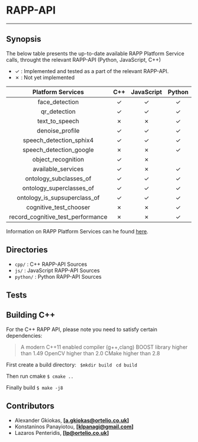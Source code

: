 # RAPP-API
--------------------

## Synopsis

The below table presents the up-to-date available RAPP Platform Service calls, throught the relevant RAPP-API (Python, JavaScript, C++)


- ✓   : Implemented and tested as a part of the relevant RAPP-API.
- ✗   : Not yet implemented


| Platform Services                 | C++      | JavaScript   | Python   |
| :-------------------------------: | :---:    | :----------: | :---:    |
| face_detection                    | ✓        |  ✓           | ✓        |
| qr_detection                      | ✓        |  ✓           | ✓        |
| text_to_speech                    | ✗        |  ✗           | ✓        |
| denoise_profile                   | ✓        |  ✓           | ✓        |
| speech_detection_sphix4           | ✓        |  ✓           | ✓        |
| speech_detection_google           | ✗        |  ✗           | ✓        |
| object_recognition                | ✓        |  ✗           |          |
| available_services                | ✓        |  ✗           | ✓        |
| ontology_subclasses_of            | ✓        |  ✓           | ✓        |
| ontology_superclasses_of          | ✓        |  ✓           | ✓        |
| ontology_is_supsuperclass_of      | ✓        |  ✓           | ✓        |
| cognitive_test_chooser            | ✗        |  ✗           | ✓        |
| record_cognitive_test_performance | ✗        |  ✗           | ✓        |



Information on RAPP Platform Services can he found [here](https://github.com/rapp-project/rapp-platform/tree/master/rapp_web_services/services).

## Directories

- `cpp/`    : C++ RAPP-API Sources
- `js/`     : JavaScript RAPP-API Sources
- `python/` : Python RAPP-API Sources


## Tests

## Building C++

For the C++ RAPP API, please note you need to satisfy certain dependencies:

> A modern C++11 enabled compiler (g++,clang) 
> BOOST library higher than 1.49
> OpenCV higher than 2.0
> CMake higher than 2.8

First create a build directory:
` $mkdir build`
` cd build`

Then run cmake
`$ cmake ..`

Finally build
`$ make -j8`

## Contributors

- Alexander Gkiokas, **[a.gkiokas@ortelio.co.uk]**
- Konstaninos Panayiotou, **[klpanagi@gmail.com]**
- Lazaros Penteridis, **[lp@ortelio.co.uk]**
